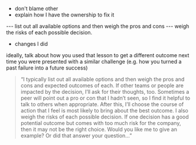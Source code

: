 
- don't blame other
- explain how I have the ownership to fix it

---  list out all available options and then weigh the pros and cons 
---  weigh the risks of each possible decision. 

- changes I did 

ideally, talk about how you used that lesson to get a different outcome next time you were presented with a similar challenge (e.g. how you turned a past failure into a future success)


> “I typically list out all available options and then weigh the pros and cons and expected outcomes of each. If other teams or people are impacted by the decision, I’ll ask for their thoughts, too. Sometimes a peer will point out a pro or con that I hadn’t seen, so I find it helpful to talk to others when appropriate. After this, I’ll choose the course of action that I feel is most likely to bring about the best outcome. I also weigh the risks of each possible decision. If one decision has a good potential outcome but comes with too much risk for the company, then it may not be the right choice. Would you like me to give an example? Or did that answer your question…”